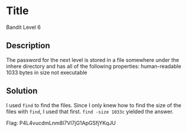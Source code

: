 # Title
Bandit Level 6

## Description
The password for the next level is stored in a file somewhere under the inhere directory and has all of the following properties:
    human-readable
    1033 bytes in size
    not executable

## Solution
I used `find` to find the files. Since I only knew how to find the size of the files with `find`, I used that first. `find -size 1033c` yielded the answer.

Flag: P4L4vucdmLnm8I7Vl7jG1ApGSfjYKqJU

